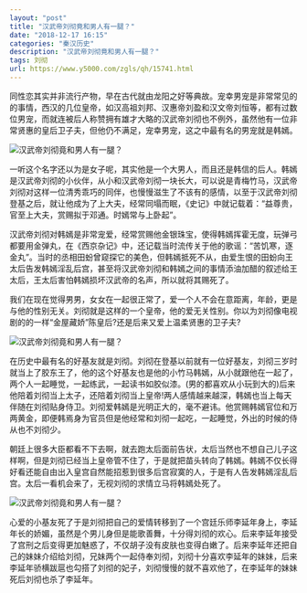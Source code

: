 ```yaml
---
layout: "post"
title: "汉武帝刘彻竟和男人有一腿？"
date: "2018-12-17 16:15"
categories: "秦汉历史"
description: "汉武帝刘彻竟和男人有一腿？"
tags: 刘彻
url: https://www.y5000.com/zgls/qh/15741.html
---
```






同性恋其实并非流行产物，早在古代就由龙阳之好等典故。宠幸男宠是非常常见的的事情，西汉的几位皇帝，如汉高祖刘邦、汉惠帝刘盈和汉文帝刘恒等，都有过数位男宠，而就连被后人称赞拥有雄才大略的汉武帝刘彻也不例外，虽然他有一位非常贤惠的皇后卫子夫，但他仍不满足，宠幸男宠，这之中最有名的男宠就是韩嫣。

![汉武帝刘彻竟和男人有一腿？](/uploads/allimg/170302/6-1F30214221E10.JPG)

一听这个名字还以为是女子呢，其实他是一个大男人，而且还是韩信的后人。韩嫣是汉武帝刘彻的小伙伴，从小和汉武帝刘彻一块长大，可以说是青梅竹马，汉武帝刘彻对这样一位清秀乖巧的同伴，也慢慢滋生了不该有的感情，以至于汉武帝刘彻登基之后，就让他成为了上大夫，经常同塌而眠，《史记》中就记载着：“益尊贵，官至上大夫，赏赐拟于邓通。时嫣常与上卧起”。

汉武帝刘彻对韩嫣是非常宠爱，经常赏赐他金银珠宝，使得韩嫣挥霍无度，玩弹弓都要用金弹丸，在《西京杂记》中，还记载当时流传关于他的歌谣：“苦饥寒，逐金丸”。当时的丞相田蚡曾窥探它的美色，但韩嫣抵死不从，由爱生恨的田蚡向王太后告发韩嫣淫乱后宫，甚至将汉武帝刘彻和韩嫣之间的事情添油加醋的叙述给王太后，王太后害怕韩嫣损坏汉武帝的名声，所以就将其赐死了。

我们在现在觉得男男，女女在一起很正常了，爱一个人不会在意距离，年龄，更是与他的性别无关。刘彻就是这样的一个皇帝，他的爱无关性别。你以为刘彻像电视剧的的一样“金屋藏娇”陈皇后?还是后来又爱上温柔贤惠的卫子夫?

![汉武帝刘彻竟和男人有一腿？](/uploads/allimg/170302/6-1F3021421225G.JPG)

在历史中最有名的好基友就是刘彻。刘彻在登基以前就有一位好基友，刘彻三岁时就当上了胶东王了，他的这个好基友也是他的小竹马韩嫣，从小就跟他在一起了，两个人一起睡觉，一起练武，一起读书如胶似漆。(男的都喜欢从小玩到大的)后来他陪着刘彻当上太子，还陪着刘彻当上皇帝!两人感情越来越深，韩嫣也当上每天伴随在刘彻贴身侍卫。刘彻爱韩嫣是光明正大的，毫不避讳。他赏赐韩嫣官位和万两黄金，即便韩焉身为官员但是他经常和刘彻一起吃，一起睡觉，外出的时候的侍从也不刘彻少。

朝廷上很多大臣都看不下去啊，就去跑太后面前告状，太后当然也不想自己儿子这样啊，但是刘彻已经当上皇帝管不住了，于是就把苗头转向了韩嫣。韩嫣不仅长得好看还能自由出入皇宫自然能招惹到很多后宫寂寞的人，于是有人告发韩嫣淫乱后宫。太后一看机会来了，无视刘彻的求情立马将韩嫣处死了。

![汉武帝刘彻竟和男人有一腿？](/uploads/allimg/170302/6-1F302142042356.JPG)

心爱的小基友死了于是刘彻把自己的爱情转移到了一个宫廷乐师李延年身上，李延年长的娇媚，虽然是个男儿身但是能歌善舞，十分得刘彻的欢心。后来李延年接受了宫刑之后变得更加魅惑了，不仅胡子没有皮肤也变得白嫩了。后来李延年还把自己的妹妹介绍给刘彻，兄妹两个一起侍奉刘彻，刘彻十分喜欢李延年的妹妹，后来李延年骄横跋扈也勾搭了刘彻的妃子，刘彻慢慢的就不喜欢他了，在李延年的妹妹死后刘彻也杀了李延年。

